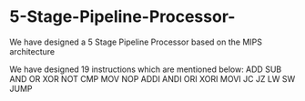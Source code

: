 # 5-Stage-Pipeline-Processor-
We have designed a 5 Stage Pipeline Processor based on the MIPS architecture


We have designed 19 instructions which are mentioned below:
ADD
SUB
AND
OR
XOR
NOT
CMP
MOV
NOP
ADDI
ANDI
ORI
XORI
MOVI
JC
JZ
LW
SW
JUMP
